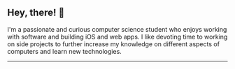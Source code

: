 ## Hey, there! 👋

I'm a passionate and curious computer science student who enjoys working with software and building iOS and web apps. I like devoting time to working on side projects to further increase my knowledge on different aspects of computers and learn new technologies.

---
